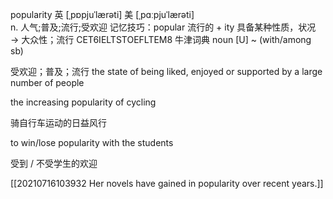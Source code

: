 popularity
英 [ˌpɒpjuˈlærəti]   美 [ˌpɑːpjuˈlærəti]  
n.
人气;普及;流行;受欢迎
记忆技巧：popular 流行的 + ity 具备某种性质，状况 → 大众性；流行
CET6IELTSTOEFLTEM8
牛津词典
noun
[U] ~ (with/among sb)

受欢迎；普及；流行
the state of being liked, enjoyed or supported by a large number of people

the increasing popularity of cycling

骑自行车运动的日益风行

to win/lose popularity with the students

受到 / 不受学生的欢迎

[[20210716103932 Her novels have gained in popularity over recent years.]]

